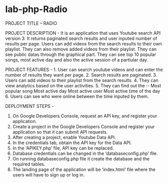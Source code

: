 # lab-php-Radio
PROJECT TITLE – RADIO

PROJECT DESCRIPTION -  It is an application that uses Youtube search API version 3.  It returns paginated search results and user inputed  number of results per page. Users can add videos from the search results to their own playlist. They can also remove added videos from their playlist. 
They can see public datas through the graphical part. They can see top 10 popular songs, most active day and also the active session of a partiular day.

PROJECT FEATURES - 1. User can search youtube videos and can enter the number of results they want per page.
2. Search results are paginated.
3. Users can add videos to their playlist from the search results.
4. They can view analytics based on the user activities.
5. They can find out the :-
Most popular song
Most active day
Most active user
Most active time of the day
6. Users can see who were online between the time inputed by them.

DEPLOYMENT STEPS -  

1. On Google Developers Console, request an API key, and register your application.
2. Create a project in the Google Developers Console and register  your application so that it can submit API requests.
3. After creating a project, enable Youtube Data API.
4. In the credentials tab, obtain the API key for the Data API.
5. In the ‘APIKEY.php’ file, API key can be replaced.
6. Database credentials can be changed in the ‘databaseconfig.php’ file.
7. On running databaseconfig.php file it create the database and the required tables.
8. The landing page of the application will be ‘index.html’ file where the users will have to sign up or log in.
